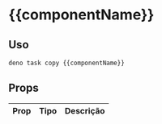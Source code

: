 # {{componentName}}

## Uso
```bash
deno task copy {{componentName}}
```

## Props

| Prop | Tipo | Descrição |
|------|------|-----------|